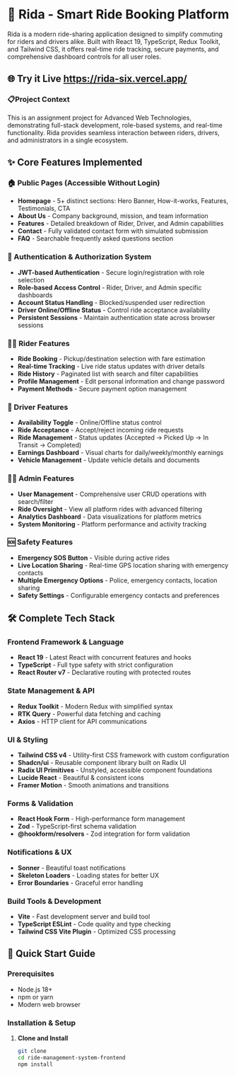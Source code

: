 # 🚖 Rida - Smart Ride Booking Platform

Rida is a modern ride-sharing application designed to simplify commuting for riders and drivers alike. Built with React 19, TypeScript, Redux Toolkit, and Tailwind CSS, it offers real-time ride tracking, secure payments, and comprehensive dashboard controls for all user roles.

## 🌐 Try it Live https://rida-six.vercel.app/

### 📋Project Context

This is an assignment project for Advanced Web Technologies, demonstrating full-stack development, role-based systems, and real-time functionality. Rida provides seamless interaction between riders, drivers, and administrators in a single ecosystem.

## ✨ Core Features Implemented

### 🏠 Public Pages (Accessible Without Login)

- **Homepage** - 5+ distinct sections: Hero Banner, How-it-works, Features, Testimonials, CTA
- **About Us** - Company background, mission, and team information
- **Features** - Detailed breakdown of Rider, Driver, and Admin capabilities
- **Contact** - Fully validated contact form with simulated submission
- **FAQ** - Searchable frequently asked questions section

### 🔐 Authentication & Authorization System

- **JWT-based Authentication** - Secure login/registration with role selection
- **Role-based Access Control** - Rider, Driver, and Admin specific dashboards
- **Account Status Handling** - Blocked/suspended user redirection
- **Driver Online/Offline Status** - Control ride acceptance availability
- **Persistent Sessions** - Maintain authentication state across browser sessions

### 🚴‍♂️ Rider Features

- **Ride Booking** - Pickup/destination selection with fare estimation
- **Real-time Tracking** - Live ride status updates with driver details
- **Ride History** - Paginated list with search and filter capabilities
- **Profile Management** - Edit personal information and change password
- **Payment Methods** - Secure payment option management

### 🚗 Driver Features

- **Availability Toggle** - Online/Offline status control
- **Ride Acceptance** - Accept/reject incoming ride requests
- **Ride Management** - Status updates (Accepted → Picked Up → In Transit → Completed)
- **Earnings Dashboard** - Visual charts for daily/weekly/monthly earnings
- **Vehicle Management** - Update vehicle details and documents

### 👨‍💼 Admin Features

- **User Management** - Comprehensive user CRUD operations with search/filter
- **Ride Oversight** - View all platform rides with advanced filtering
- **Analytics Dashboard** - Data visualizations for platform metrics
- **System Monitoring** - Platform performance and activity tracking

### 🆘 Safety Features

- **Emergency SOS Button** - Visible during active rides
- **Live Location Sharing** - Real-time GPS location sharing with emergency contacts
- **Multiple Emergency Options** - Police, emergency contacts, location sharing
- **Safety Settings** - Configurable emergency contacts and preferences

## 🛠 Complete Tech Stack

### Frontend Framework & Language

- **React 19** - Latest React with concurrent features and hooks
- **TypeScript** - Full type safety with strict configuration
- **React Router v7** - Declarative routing with protected routes

### State Management & API

- **Redux Toolkit** - Modern Redux with simplified syntax
- **RTK Query** - Powerful data fetching and caching
- **Axios** - HTTP client for API communications

### UI & Styling

- **Tailwind CSS v4** - Utility-first CSS framework with custom configuration
- **Shadcn/ui** - Reusable component library built on Radix UI
- **Radix UI Primitives** - Unstyled, accessible component foundations
- **Lucide React** - Beautiful & consistent icons
- **Framer Motion** - Smooth animations and transitions

### Forms & Validation

- **React Hook Form** - High-performance form management
- **Zod** - TypeScript-first schema validation
- **@hookform/resolvers** - Zod integration for form validation

### Notifications & UX

- **Sonner** - Beautiful toast notifications
- **Skeleton Loaders** - Loading states for better UX
- **Error Boundaries** - Graceful error handling

### Build Tools & Development

- **Vite** - Fast development server and build tool
- **TypeScript ESLint** - Code quality and type checking
- **Tailwind CSS Vite Plugin** - Optimized CSS processing

## 🚀 Quick Start Guide

### Prerequisites

- Node.js 18+
- npm or yarn
- Modern web browser

### Installation & Setup

1. **Clone and Install**
   ```bash
   git clone
   cd ride-management-system-frontend
   npm install
   ```
